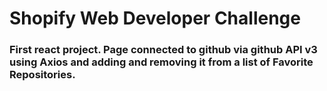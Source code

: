 # Shopify Web Developer Challenge

### First react project. Page connected to github via github API v3 using Axios and adding and removing it from a list of Favorite Repositories.

